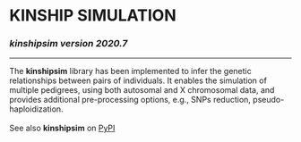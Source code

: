 # KINSHIP SIMULATION<br>
### *kinshipsim version 2020.7*

---

The **kinshipsim** library has been implemented  to infer the genetic  relationships between 
pairs of individuals. It enables the simulation of multiple pedigrees,  using both autosomal
and X chromosomal data, and provides additional pre-processing options, e.g., SNPs reduction,
pseudo-haploidization.<br><br>
See also **kinshipsim** on [PyPI](https://pypi.org/project/kinshipsim/)
